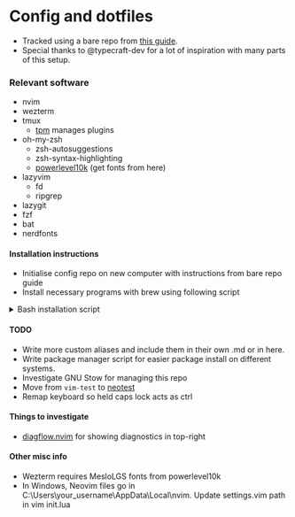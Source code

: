 # Config and dotfiles

- Tracked using a bare repo from [this guide](https://www.atlassian.com/git/tutorials/dotfiles).
- Special thanks to @typecraft-dev for a lot of inspiration with many parts of this setup.

### Relevant software

- nvim
- wezterm
- tmux
  - [tpm](https://github.com/tmux-plugins/tpm) manages plugins
- oh-my-zsh
  - zsh-autosuggestions
  - zsh-syntax-highlighting
  - [powerlevel10k](https://github.com/romkatv/powerlevel10k) (get fonts from here)
- lazyvim
  - fd
  - ripgrep
- lazygit
- fzf
- bat
- nerdfonts

#### Installation instructions
- Initialise config repo on new computer with instructions from bare repo guide
- Install necessary programs with brew using following script
<details>

<summary> Bash installation script </summary>

```bash
#!/bin/bash

# Check if Homebrew is installed
if ! command -v brew &> /dev/null; then
    echo "Homebrew not found. Installing Homebrew..."
    /bin/bash -c "$(curl -fsSL https://raw.githubusercontent.com/Homebrew/install/HEAD/install.sh)"
else
    echo "Homebrew is already installed."
fi

# List of programs to install via Homebrew
programs=("node" "nvm" "neovim" "tmux" "fzf" "bat" "lazygit" "fd" "ripgrep")

# Install the core programs possible with brew
for program in "${programs[@]}"; do
    if ! brew list "$program" &> /dev/null; then
        echo "Installing $program..."
        brew install "$program"
    else
        echo "$program is already installed."
    fi
done

# List of casks to install via Homebrew
programs=("wezterm")

# Install the core programs
for program in "${programs[@]}"; do
    if ! brew list "$program" &> /dev/null; then
        echo "Installing $program..."
        brew install --cask "$program"
    else
        echo "$program is already installed."
    fi
done


# Install Oh My Zsh if not already installed
if [ ! -d "$HOME/.oh-my-zsh" ]; then
    echo "Installing Oh My Zsh..."
    sh -c "$(curl -fsSL https://raw.githubusercontent.com/ohmyzsh/ohmyzsh/master/tools/install.sh)"
else
    echo "Oh My Zsh is already installed."
fi

# Install zsh plugins: autosuggestions, syntax-highlighting, and powerlevel10k
ZSH_CUSTOM="${ZSH_CUSTOM:-~/.oh-my-zsh/custom}"

# zsh-autosuggestions
if [ ! -d "$ZSH_CUSTOM/plugins/zsh-autosuggestions" ]; then
    echo "Installing zsh-autosuggestions..."
    <!-- git clone https://github.com/zsh-users/zsh-autosuggestions "$ZSH_CUSTOM/plugins/zsh-autosuggestions" -->
    brew install zsh-autosuggestions
else
    echo "zsh-autosuggestions is already installed."
fi

# zsh-syntax-highlighting
if [ ! -d "$ZSH_CUSTOM/plugins/zsh-syntax-highlighting" ]; then
    echo "Installing zsh-syntax-highlighting..."
    # git clone https://github.com/zsh-users/zsh-syntax-highlighting.git "$ZSH_CUSTOM/plugins/zsh-syntax-highlighting"
    brew install zsh-syntax-highlighting
else
    echo "zsh-syntax-highlighting is already installed."
fi

# powerlevel10k theme
if [ ! -d "$ZSH_CUSTOM/themes/powerlevel10k" ]; then
    echo "Installing powerlevel10k..."
    # git clone https://github.com/romkatv/powerlevel10k.git "$ZSH_CUSTOM/themes/powerlevel10k"
    brew install powerlevel10k
else
    echo "powerlevel10k is already installed."
fi

# Install Tmux Plugin Manager (TPM) for tmux
if [ ! -d "$HOME/.tmux/plugins/tpm" ]; then
    echo "Installing Tmux Plugin Manager (TPM)..."
    git clone https://github.com/tmux-plugins/tpm "$HOME/.tmux/plugins/tpm"
else
    echo "Tmux Plugin Manager (TPM) is already installed."
fi

# TODO: Install Nerd Fonts for powerlevel10k
echo "TODO: Include nerd font files and install them here."

# Prompt to apply changes
echo "All tools have been installed. Resourcing .zshrc"
source ~/.zshrc

# Install lazyvim and its dependencies

# Make a backup of current nvim setup
echo "Backing up current nvim setup"
# required backup
mv ~/.config/nvim{,.bak}

# optional but recommended
mv ~/.local/share/nvim{,.bak}
mv ~/.local/state/nvim{,.bak}
mv ~/.cache/nvim{,.bak}

echo "Installing LazyVim setup..."
git clone https://github.com/LazyVim/starter ~/.config/nvim
nvim +LazyInstall +q
rm -rf ~/.config/nvim/.git

# Add config alias back, so can easily access config repo
alias config='/usr/bin/git --git-dir=$HOME/.cfg/ --work-tree=$HOME'

echo "Automated installation complete! You will need to manually download and install the powerlevel10k nerd fonts."
```
</details>

#### TODO

- Write more custom aliases and include them in their own .md or in here.
- Write package manager script for easier package install on different systems.
- Investigate GNU Stow for managing this repo
- Move from `vim-test` to [neotest](https://github.com/nvim-neotest/neotest)
- Remap keyboard so held caps lock acts as ctrl

#### Things to investigate

- [diagflow.nvim](https://github.com/dgagn/diagflow.nvim) for showing diagnostics in top-right

#### Other misc info

- Wezterm requires MesloLGS fonts from powerlevel10k
- In Windows, Neovim files go in C:\Users\your_username\AppData\Local\nvim. Update settings.vim path in vim init.lua
